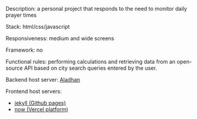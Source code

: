 Description: a personal project that responds to the need to monitor daily prayer times

Stack: html/css/javascript

Responsiveness: medium and wide screens

Framework: no

Functional rules: performing calculations and retrieving data from an open-source API based on city search queries entered by the user.

Backend host server: [Aladhan](https://aladhan.com/prayer-times-api
)

Frontend host servers: 
- [jekyll (Github pages)](https://nedj78.github.io/MyPrayerClock/)
- [now (Vercel platform)](https://my-prayer-clock.vercel.app/)
